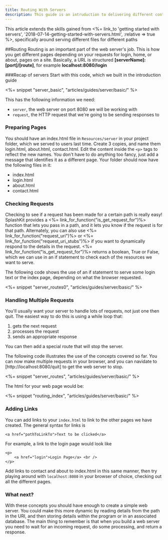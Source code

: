 ```yaml
---
title: Routing With Servers
description: This guide is an intruduction to delivering different content based on route requested
---
```


This article extends the skills gained from <%= link_to 'getting started with servers', '2018-07-14-getting-started-with-servers.html', :relative => true %>, specifically around serving different files for different paths

##Routing
Routing is an important part of the web server's job. This is how you get different pages depending on your requests for login, home, or about, pages on a site. Basically, a URL is structured **[serverName]:[port]/[route]**, for example **localhost:8080/login**

###Recap of servers
Start with this code, which we built in the introduction guide

<%= snippet "server_basic", "articles/guides/server/basic/" %>

This has the following information we need:

* ```server```, the web server on port 8080 we will be working with
* ```request```, the HTTP request that we're going to be sending responses to

### Preparing Pages
You should have an index.html file in ```Resources/server``` in your project folder, which we served to users last time. Create 3 copies, and name them login.html, about.html, contact.html. Edit the content inside the ```<p>``` tags to reflect the new names. You don't have to do anything too fancy, just add a message that identifies it as a different page. Your folder should now have the following files in it:

* index.html
* login.html
* about.html
* contact.html

### Checking Requests
Checking to see if a request has been made for a certain path is really easy! SplashKit provides a <%= link_for_function("is_get_request_for")%> function that lets you pass in a path, and it lets you know if the request is for that path. Alternately, you can also use <%= link_for_function("request_uri")%> or <%= link_for_function("request_uri_stubs")%> if you want to dynamically respond to the details in the request. <%= link_for_function("is_get_request_for")%> returns a boolean, True or False, which we can use in an if statement to check each of the resources we want to serve.

The following code shows the use of an if statement to serve some login text or the index page, depending on what the browser requested.

<%= snippet "server_routes0", "articles/guides/server/basic/" %>

### Handling Multiple Requests
You'll usually want your server to handle lots of requests, not just one then quit. The easiest way to do this is using a while loop that:

1. gets the next request
2. processes the request
3. sends an appropriate response

You can then add a special route that will stop the server.

The following code illustrates the use of the concepts covered so far. You can now make multiple requests in your browser, and you can navidate to [http://localhost:8080/quit] to get the web server to stop.

<%= snippet "server_routes", "articles/guides/server/basic/" %>

The html for your web page would be:

<%= snippet "routing_index", "articles/guides/server/basic/" %>

### Adding Links
You can add links to your ```index.html``` to link to the other pages we have created. The general syntax for links is 

```
<a href="pathToLinkTo">Text to be clicked</a>
```

For example, a link to the login page would look like

```
<p>
	<a href="login">Login Page</a> <br />
</p>
```

Add links to contact and about to index.html in this same manner, then try playing around with ```localhost:8080``` in your browser of choice, checking out all the different pages.

### What next?

With these concepts you should have enough to create a simple web server. You could make this more dynamic by reading details from the path in the URI, and then storing details within the program or in an associated database. The main thing to remember is that when you build a web server you need to wait for an incoming request, do some processing, and return a response.